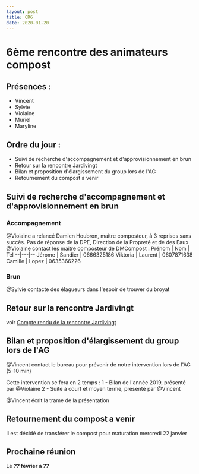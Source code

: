 ```yaml
---
layout: post
title: CR6
date: 2020-01-20
---
```


# 6ème rencontre des animateurs compost

## Présences :
- Vincent
- Sylvie
- Violaine
- Muriel
- Maryline

## Ordre du jour :
- Suivi de recherche d'accompagnement et d'approvisionnement en brun
- Retour sur la rencontre Jardivingt
- Bilan et proposition d'élargissement du group lors de l'AG
- Retournement du compost a venir

## Suivi de recherche d'accompagnement et d'approvisionnement en brun
### Accompagnement
@Violaine a relancé Damien Houbron, maitre composteur, à 3 reprises sans succès.
Pas de réponse de la DPE, Direction de la Propreté et de des Eaux.
@Violaine contact les maitre composteur de DMCompost :
Prénom | Nom  | Tel
--|---|--
Jérome  | Sandier  | 0666325186
Viktoria  | Laurent  | 0607871638
Camille   | Lopez  | 0635366226



### Brun
@Sylvie contacte des élagueurs dans l'espoir de trouver du broyat

## Retour sur la rencontre Jardivingt
voir [Compte rendu de la rencontre Jardivingt ](../../../assets/2020-15-01_CR_JARDIVINGT.rtf)

## Bilan et proposition d'élargissement du group lors de l'AG
@Vincent contact le bureau pour prévenir de notre intervention lors de l'AG (5-10 min)

Cette intervention se fera en 2 temps :
1 - Bilan de l'année 2019, présenté par @Violaine
2 - Suite à court et moyen terme, présenté par @Vincent

@Vincent écrit la trame de la présentation

## Retournement du compost a venir
Il est décidé de transférer le compost pour maturation mercredi 22 janvier

## Prochaine réunion
Le ***??* février à *??***
